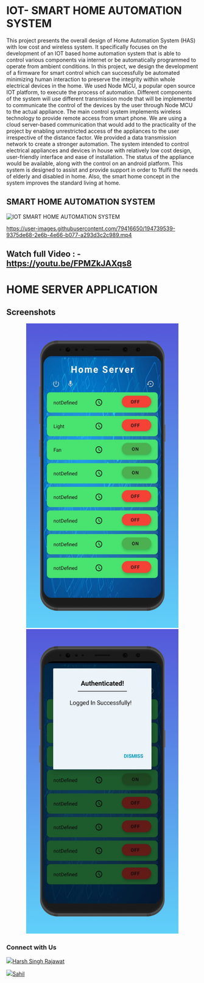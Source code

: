 # IOT- SMART HOME AUTOMATION SYSTEM
This project presents the overall design of Home Automation System (HAS) with low cost and wireless system. It specifically focuses on the development of an IOT based home automation system that is able to control various components via internet or be automatically programmed to operate from ambient conditions. In this project, we design the development of a firmware for smart control which can successfully be automated minimizing human interaction to preserve the integrity within whole electrical devices in the home. We used Node MCU, a popular open source IOT platform, to execute the process of automation. Different components of the system will use different transmission mode that will be implemented to communicate the control of the devices by the user through Node MCU to the actual appliance. The main control system implements wireless technology to provide remote access from smart phone. We are using a cloud server-based communication that would add to the practicality of the project by enabling unrestricted access of the appliances to the user irrespective of the distance factor. We provided a data transmission network to create a stronger automation. The system intended to control electrical appliances and devices in house with relatively low cost design, user-friendly interface and ease of installation. The status of the appliance would be available, along with the control on an android platform. This system is designed to assist and provide support in order to 1fulfil the needs of elderly and disabled in home. Also, the smart home concept in the system improves the standard living at home.


## SMART HOME AUTOMATION SYSTEM 
![IOT SMART HOME AUTOMATION SYSTEM](https://user-images.githubusercontent.com/79416650/194740093-b918d75a-bd32-47e8-9669-4cc9c11ad4ea.png)


https://user-images.githubusercontent.com/79416650/194739539-9375de68-2e6b-4e66-b077-a293d3c2c989.mp4
## Watch full Video : - https://youtu.be/FPMZkJAXqs8

# HOME SERVER APPLICATION
## Screenshots


<p align="center">
<img src="screen_1.png" alt="feed example" width = "400" >
<img src="screen_2.png" alt="upload photo example"width = "400" >
</p>



### Connect with Us
<p align="left">
<a href = "https://www.linkedin.com/in/harsh-singh-rajawat-b3ab4911b/?originalSubdomain=in"><img src="https://img.icons8.com/fluent/48/000000/linkedin.png"/>Harsh Singh Rajawat</a>
</p>

<p align="left">
<a href = "https://www.linkedin.com/in/sahil-vishwakarma-4705801b2/"><img src="https://img.icons8.com/fluent/48/000000/linkedin.png"/>Sahil</a>
</p>

